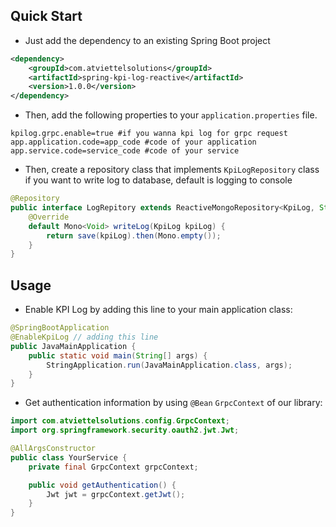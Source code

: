 ## Quick Start

- Just add the dependency to an existing Spring Boot project

```xml
<dependency>
    <groupId>com.atviettelsolutions</groupId>
    <artifactId>spring-kpi-log-reactive</artifactId>
    <version>1.0.0</version>
</dependency>
```

- Then, add the following properties to your `application.properties` file.

```properties
kpilog.grpc.enable=true #if you wanna kpi log for grpc request
app.application.code=app_code #code of your application
app.service.code=service_code #code of your service
```

- Then, create a repository class that implements `KpiLogRepository` class if you want to write log to database, default is logging to console

```java
@Repository
public interface LogRepitory extends ReactiveMongoRepository<KpiLog, String>, KpiLogRepository {
    @Override
    default Mono<Void> writeLog(KpiLog kpiLog) {
        return save(kpiLog).then(Mono.empty());
    }
}
```

## Usage

- Enable KPI Log by adding this line to your main application class:

```java
@SpringBootApplication
@EnableKpiLog // adding this line
public JavaMainApplication {
    public static void main(String[] args) {
        StringApplication.run(JavaMainApplication.class, args);
    }
}
```

- Get authentication information by using `@Bean` `GrpcContext` of our library:

```java
import com.atviettelsolutions.config.GrpcContext;
import org.springframework.security.oauth2.jwt.Jwt;

@AllArgsConstructor
public class YourService {
    private final GrpcContext grpcContext;

    public void getAuthentication() {
        Jwt jwt = grpcContext.getJwt();
    }
}
```
